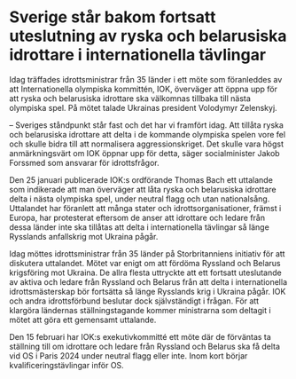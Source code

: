 # Sverige står bakom fortsatt uteslutning av ryska och belarusiska idrottare i internationella tävlingar

Idag träffades idrottsministrar från 35 länder i ett möte som föranleddes av att Internationella olympiska kommittén, IOK, överväger att öppna upp för att ryska och belarusiska idrottare ska välkomnas tillbaka till nästa olympiska spel. På mötet talade Ukrainas president Volodymyr Zelenskyj.

– Sveriges ståndpunkt står fast och det har vi framfört idag. Att tillåta ryska och belarusiska idrottare att delta i de kommande olympiska spelen vore fel och skulle bidra till att normalisera aggressionskriget. Det skulle vara högst anmärkningsvärt om IOK öppnar upp för detta, säger socialminister Jakob Forssmed som ansvarar för idrottsfrågor.

Den 25 januari publicerade IOK:s ordförande Thomas Bach ett uttalande som indikerade att man överväger att låta ryska och belarusiska idrottare delta i nästa olympiska spel, under neutral flagg och utan nationalsång. Uttalandet har föranlett att många stater och idrottsorganisationer, främst i Europa, har protesterat eftersom de anser att idrottare och ledare från dessa länder inte ska tillåtas att delta i internationella tävlingar så länge Rysslands anfallskrig mot Ukraina pågår.

Idag möttes idrottsministrar från 35 länder på Storbritanniens initiativ för att diskutera uttalandet. Mötet var enigt om att fördöma Ryssland och Belarus krigsföring mot Ukraina. De allra flesta uttryckte att ett fortsatt uteslutande av aktiva och ledare från Ryssland och Belarus från att delta i internationella idrottsmästerskap bör fortsätta så länge Rysslands krig i Ukraina pågår. IOK och andra idrottsförbund beslutar dock självständigt i frågan. För att klargöra ländernas ställningstagande kommer ministrarna som deltagit i mötet att göra ett gemensamt uttalande.

Den 15 februari har IOK:s exekutivkommitté ett möte där de förväntas ta ställning till om idrottare och ledare från Ryssland och Belarus ska få delta vid OS i Paris 2024 under neutral flagg eller inte. Inom kort börjar kvalificeringstävlingar inför OS.
